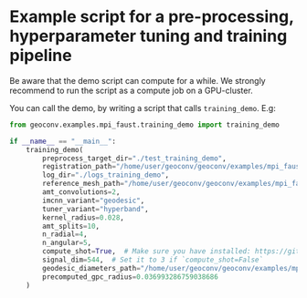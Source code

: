 # Example script for a pre-processing, hyperparameter tuning and training pipeline

Be aware that the demo script can compute for a while. We strongly recommend to run the script as a compute job
on a GPU-cluster.

You can call the demo, by writing a script that calls `training_demo`. E.g:
```python
from geoconv.examples.mpi_faust.training_demo import training_demo

if __name__ == "__main__":
    training_demo(
        preprocess_target_dir="./test_training_demo",
        registration_path="/home/user/geoconv/geoconv/examples/mpi_faust/data/MPI-FAUST/training/registrations",
        log_dir="./logs_training_demo",
        reference_mesh_path="/home/user/geoconv/geoconv/examples/mpi_faust/data/MPI-FAUST/training/registrations/tr_reg_000.ply",
        amt_convolutions=2,
        imcnn_variant="geodesic",
        tuner_variant="hyperband",
        kernel_radius=0.028,
        amt_splits=10,
        n_radial=4,
        n_angular=5,
        compute_shot=True,  # Make sure you have installed: https://github.com/uhlmanngroup/pyshot
        signal_dim=544,  # Set it to 3 if `compute_shot=False`
        geodesic_diameters_path="/home/user/geoconv/geoconv/examples/mpi_faust/geodesic_diameters.npy",
        precomputed_gpc_radius=0.036993286759038686
    )

```